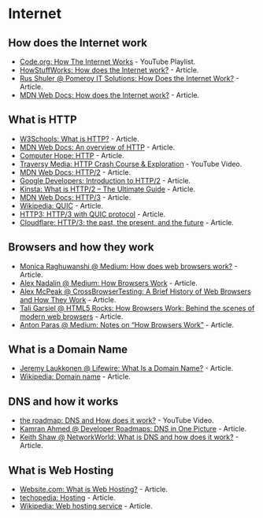 # Internet

## How does the Internet work

* [Code.org: How The Internet Works](https://www.youtube.com/playlist?list=PLzdnOPI1iJNfMRZm5DDxco3UdsFegvuB7) - YouTube Playlist.
* [HowStuffWorks: How does the Internet work?](https://computer.howstuffworks.com/internet/basics/internet.htm) - Article.
* [Rus Shuler @ Pomeroy IT Solutions: How Does the Internet Work?](https://web.stanford.edu/class/msande91si/www-spr04/readings/week1/InternetWhitepaper.htm) - Article.
* [MDN Web Docs: How does the Internet work?](https://developer.mozilla.org/en-US/docs/Learn/Common_questions/How_does_the_Internet_work) - Article.

## What is HTTP

* [W3Schools: What is HTTP?](https://www.w3schools.com/whatis/whatis_http.asp) - Article.
* [MDN Web Docs: An overview of HTTP](https://developer.mozilla.org/en-US/docs/Web/HTTP/Overview) - Article.
* [Computer Hope: HTTP](https://www.computerhope.com/jargon/h/http.htm) - Article.
* [Traversy Media: HTTP Crash Course & Exploration](https://youtu.be/iYM2zFP3Zn0) - YouTube Video.
* [MDN Web Docs: HTTP/2](https://developer.mozilla.org/en-US/docs/Glossary/HTTP_2) - Article.
* [Google Developers: Introduction to HTTP/2](https://developers.google.com/web/fundamentals/performance/http2) - Article.
* [Kinsta: What is HTTP/2 – The Ultimate Guide](https://kinsta.com/learn/what-is-http2/) - Article.
* [MDN Web Docs: HTTP/3](https://developer.mozilla.org/en-US/docs/Glossary/HTTP_3) - Article.
* [Wikipedia: QUIC](https://en.wikipedia.org/wiki/QUIC) - Article.
* [HTTP3: HTTP/3 with QUIC protocol](https://http3.net/) - Article.
* [Cloudflare: HTTP/3: the past, the present, and the future](https://blog.cloudflare.com/http3-the-past-present-and-future/) - Article.

## Browsers and how they work

* [Monica Raghuwanshi @ Medium: How does web browsers work?](https://medium.com/@monica1109/how-does-web-browsers-work-c95ad628a509) - Article.
* [Alex Nadalin @ Medium: How Browsers Work](https://medium.com/free-code-camp/web-application-security-understanding-the-browser-5305ed2f1dac) - Article.
* [Alex McPeak @ CrossBrowserTesting: A Brief History of Web Browsers and How They Work](https://crossbrowsertesting.com/blog/test-automation/history-of-web-browsers/) - Article.
* [Tali Garsiel @ HTML5 Rocks: How Browsers Work: Behind the scenes of modern web browsers](https://www.html5rocks.com/en/tutorials/internals/howbrowserswork/) - Article.
* [Anton Paras @ Medium: Notes on “How Browsers Work”](https://codeburst.io/how-browsers-work-6350a4234634) - Article.

## What is a Domain Name

* [Jeremy Laukkonen @ Lifewire: What Is a Domain Name?](https://www.lifewire.com/what-is-a-domain-name-2483189) - Article.
* [Wikipedia: Domain name](https://en.wikipedia.org/wiki/Domain_name) - Article.

## DNS and how it works

* [the roadmap: DNS and How does it work?](https://youtu.be/Wj0od2ag5sk) - YouTube Video.
* [Kamran Ahmed @ Developer Roadmaps: DNS in One Picture](https://roadmap.sh/guides/dns-in-one-picture) - Article.
* [Keith Shaw @ NetworkWorld: What is DNS and how does it work?](https://www.networkworld.com/article/3268449/what-is-dns-and-how-does-it-work.html) - Article.

## What is Web Hosting

* [Website.com: What is Web Hosting?](https://www.website.com/beginnerguide/webhosting/6/1/what-is-web-hosting) - Article.
* [techopedia: Hosting](https://www.techopedia.com/definition/29023/web-hosting) - Article.
* [Wikipedia: Web hosting service](https://en.wikipedia.org/wiki/Web_hosting_service) - Article.

